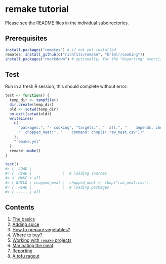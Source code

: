 
<!-- README.md is generated from README.Rmd. Please edit that file -->
remake tutorial
===============

Please see the README files in the individual subdirectories.

Prerequisites
-------------

``` r
install.packages("remotes") # if not yet installed
remotes::install_github(c("richfitz/remake", "krlmlr/cooking"))
install.packages("rmarkdown") # optionally, for the "Reporting" exercise
```

Test
----

Run in a fresh R session, this should complete without error:

``` r
test <- function() {
  temp_dir <- tempfile()
  dir.create(temp_dir)
  old <- setwd(temp_dir)
  on.exit(setwd(old))
  writeLines(
    c(
      "packages:", "- cooking", "targets:", "  all:", "    depends: chopped_meat",
      "  chopped_meat:", "    command: chop(I('raw_meat.csv'))"
    ),
    "remake.yml"
  )
  remake::make()
}

test()
#> [  LOAD ]
#> [  READ ]              |  # loading sources
#> <  MAKE > all
#> [ BUILD ] chopped_meat |  chopped_meat <- chop("raw_meat.csv")
#> [  READ ]              |  # loading packages
#> [ ----- ] all
```

Contents
--------

1.  [The basics](01-basics)
2.  [Adding spice](02-spice)
3.  [How to prepare vegetables?](03-vegetables)
4.  [Where to buy?](04-supermarket)
5.  [Working with `remake` projects](05-editing)
6.  [Marinating the meat](06-custom)
7.  [Reporting](07-knitr)
8.  [A tofu ragout](08-tofu)
